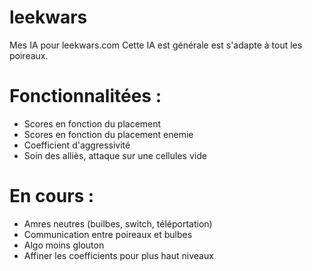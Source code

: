 # leekwars
Mes IA pour leekwars.com
Cette IA est générale est s'adapte à tout les poireaux.
# Fonctionnalitées :
- Scores en fonction du placement
- Scores en fonction du placement enemie
- Coefficient d'aggressivité
- Soin des alliès, attaque sur une cellules vide

# En cours :
- Amres neutres (builbes, switch, téléportation)
- Communication entre poireaux et bulbes
- Algo moins glouton
- Affiner les coefficients pour plus haut niveaux
